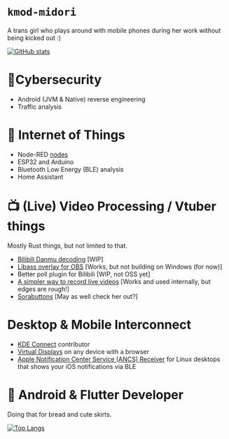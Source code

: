 # `kmod-midori`
A trans girl who plays around with mobile phones during her work without being kicked out :)

[![GitHub stats](https://github-readme-stats.vercel.app/api?username=kmod-midori)](https://github.com/anuraghazra/github-readme-stats)

# 🚩Cybersecurity
* Android (JVM & Native) reverse engineering
* Traffic analysis

# 🌱 Internet of Things
* Node-RED [nodes](https://github.com/chengyuhui/node-red-contrib-alibabacloud)
* ESP32 and Arduino
* Bluetooth Low Energy (BLE) analysis
* Home Assistant

# 📺 (Live) Video Processing / Vtuber things
Mostly Rust things, but not limited to that.
* [Bilibili Danmu decoding](https://github.com/chengyuhui/bili-live-ws) [WIP]
* [Libass overlay for OBS](https://github.com/chengyuhui/obs-subtitle) [Works, but not building on Windows (for now)]
* Better poll plugin for Bilibili [WIP, not OSS yet]
* [A simpler way to record live videos](https://github.com/chengyuhui/bilibili-live-hls) [Works and used internally, but edges are rough!]
* [Sorabuttons](https://github.com/chengyuhui/sorabuttons) [May as well check her out?]

# Desktop & Mobile Interconnect
* [KDE Connect](https://invent.kde.org/network/kdeconnect-android) contributor
* [Virtual Displays](https://github.com/kmod-midori/virtual-display) on any device with a browser
* [Apple Notification Center Service (ANCS) Receiver](https://github.com/kmod-midori/ancs-linux) for Linux desktops that shows your iOS notifications via BLE

# 📱 Android & Flutter Developer
Doing that for bread and cute skirts.

[![Top Langs](https://github-readme-stats.vercel.app/api/top-langs/?username=kmod-midori&layout=compact)](https://github.com/anuraghazra/github-readme-stats)
